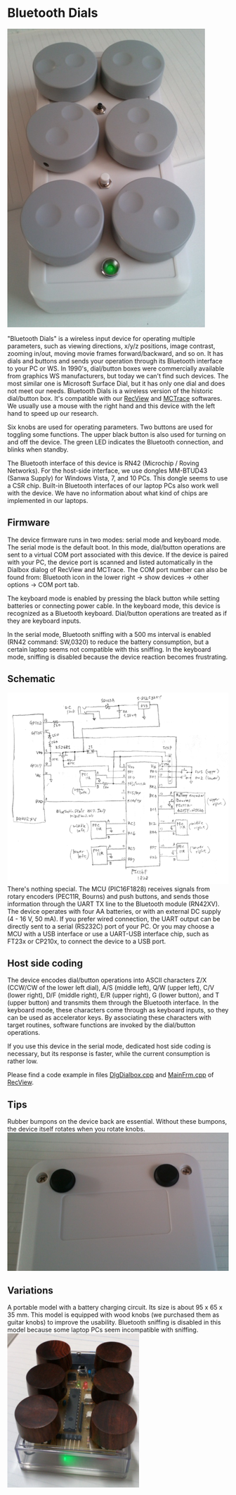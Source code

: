 # Bluetooth Dials

<IMG alt=overall src="pics/overall.png"><BR>

"Bluetooth Dials" is a wireless input device for operating multiple parameters, such as viewing directions, x/y/z positions, image contrast, zooming in/out, moving movie frames forward/backward, and so on. It has dials and buttons and sends your operation through its Bluetooth interface to your PC or WS. In 1990's, dial/button boxes were commercially available from graphics WS manufacturers, but today we can't find such devices. The most similar one is Microsoft Surface Dial, but it has only one dial and does not meet our needs. Bluetooth Dials is a wireless version of the historic dial/button box. It's compatible with our <a href="https://github.com/mizutanilab/RecView">RecView</a> and <a href="https://github.com/mizutanilab/MCTrace">MCTrace</a> softwares. We usually use a mouse with the right hand and this device with the left hand to speed up our research.<br>

Six knobs are used for operating parameters. Two buttons are used for toggling some functions. The upper black button is also used for turning on and off the device. The green LED indicates the Bluetooth connection, and blinks when standby.  

The Bluetooth interface of this device is RN42 (Microchip / Roving Networks). For the host-side interface, we use dongles MM-BTUD43 (Sanwa Supply) for Windows Vista, 7, and 10 PCs. This dongle seems to use a CSR chip. Built-in Bluetooth interfaces of our laptop PCs also work well with the device. We have no information about what kind of chips are implemented in our laptops.  

## Firmware
The device firmware runs in two modes: serial mode and keyboard mode. The serial mode is the default boot. In this mode, dial/button operations are sent to a virtual COM port associated with this device. If the device is paired with your PC, the device port is scanned and listed automatically in the Dialbox dialog of RecView and MCTrace. The COM port number can also be found from: Bluetooth icon in the lower right -> show devices -> other options -> COM port tab.  

The keyboard mode is enabled by pressing the black button while setting batteries or connecting power cable. In the keyboard mode, this device is recognized as a Bluetooth keyboard. Dial/button operations are treated as if they are keyboard inputs.  

In the serial mode, Bluetooth sniffing with a 500 ms interval is enabled (RN42 command: SW,0320) to reduce the battery consumption, but a certain laptop seems not compatible with this sniffing. In the keyboard mode, sniffing is disabled because the device reaction becomes frustrating.  

## Schematic
<IMG alt=schematic src="pics/schematic170107.png"><BR>
There's nothing special. The MCU (PIC16F1828) receives signals from rotary encoders (PEC11R, Bourns) and push buttons, and sends those information through the UART TX line to the Bluetooth module (RN42XV). The device operates with four AA batteries, or with an external DC supply (4 - 16 V, 50 mA). If you prefer wired connection, the UART output can be directly sent to a serial (RS232C) port of your PC. Or you may choose a MCU with a USB interface or use a UART-USB interface chip, such as FT23x or CP210x, to connect the device to a USB port. <BR>

## Host side coding
The device encodes dial/button operations into ASCII characters Z/X (CCW/CW of the lower left dial), A/S (middle left), Q/W (upper left), C/V (lower right), D/F (middle right), E/R (upper right), G (lower button), and T (upper button) and transmits them through the Bluetooth interface. In the keyboard mode, these characters come through as keyboard inputs, so they can be used as accelerator keys. By associating these characters with target routines, software functions are invoked by the dial/button operations. <BR>

If you use this device in the serial mode, dedicated host side coding is necessary, but its response is faster, while the current consumption is rather low.  

Please find a code example in files <a href="https://github.com/mizutanilab/RecView/blob/master/source/DlgDialbox.cpp">DlgDialbox.cpp</a> and <a href="https://github.com/mizutanilab/RecView/blob/master/source/MainFrm.cpp">MainFrm.cpp</a> of <a href="https://github.com/mizutanilab/RecView">RecView</a>.

## Tips
Rubber bumpons on the device back are essential. Without these bumpons, the device itself rotates when you rotate knobs.  
<IMG alt=overall src="pics/rubberBumpons.png"><BR>

## Variations
A portable model with a battery charging circuit. Its size is about 95 x 65 x 35 mm. This model is equipped with wood knobs (we purchased them as guitar knobs) to improve the usability. Bluetooth sniffing is disabled in this model because some laptop PCs seem incompatible with sniffing.  
<IMG alt=overall src="pics/portableModel.png"><BR>
